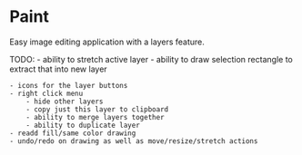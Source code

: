 # Paint
Easy image editing application with a layers feature.


TODO:
	- ability to stretch active layer
	- ability to draw selection rectangle to extract that into new layer

	- icons for the layer buttons
	- right click menu
		- hide other layers
		- copy just this layer to clipboard
		- ability to merge layers together
		- ability to duplicate layer
	- readd fill/same color drawing
	- undo/redo on drawing as well as move/resize/stretch actions
	
		